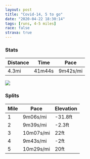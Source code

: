 ```yaml
---
layout: post
title: "Covid-14, 5 to go"
date: "2020-04-22 18:30:14"
tags: [runs, 4-5 miles]
race: false
strava: true
---
```


### Stats

| Distance | Time | Pace |
|----------|------|------|
|4.3mi|41m44s|9m42s/mi|

<img src='https://maps.googleapis.com/maps/api/staticmap?maptype=roadmap&path=enc:{iwwFdusbMKEcA}@cAa@DSMe@EIGGOUm@Sk@q@i@_@[c@]WQGkAbAe@n@CbACRUn@KdACLMRIVId@Oj@Wl@e@r@CJ@DCRSd@i@n@UROXc@d@El@IXIh@SV?HMJA`AMbAC?D?KCYSm@OE@OROh@KFIAYUMOMg@MYc@{@s@aAAKUWa@OQ[?GGM][IK?Em@o@wA{@SGMKSYqAs@g@SUQ[Ma@WWSi@s@UMCECIGIu@g@w@_@gAu@oDkBQQUIc@a@g@]g@S_@Ke@WgAw@a@UKAGBGHG?}@e@kASu@G@@MCe@?YE}@AWCQKQOwBqAg@e@c@g@i@[k@e@]UOYAIEEUGq@Aa@BSKUC?EWECA?EAAMAKGCGWKGE?MCGMGKMO][e@e@[SWuBiA[EQBICG_@Q_@?GSOm@Qm@Eu@WYYWScAaBs@Yc@IYIBIi@q@@ASGWYc@Kg@WG@CE@IA?@?EAOUOMSCMIKMc@WC?CMs@WGPBb@CVBVG^@ZCLCbALLF`@@l@ChAF`AD\?PDPD??UD_@Aw@C_@?o@KmAEoBFyAKeAVq@JGRC@FPINDAGJADDL@x@F@BTFFHLD~@Ff@Ih@Tn@PNF@FpAl@RBPFVP\^^PTDHHVLX^j@ZVZLZ`@TNDHPRNVZTPVf@XZHTRZj@j@^d@NTb@XPC@FVMD@NO?KHWV_@@KOMF[JULk@B_@A[@MT_@PQ@ITYDOFg@DK?EKQE??CVLDDACf@l@j@TECABDF\VFJPPNXFF?FFFNDAMBCGEPGB@JL^JNTh@JpA\^BVVLFFHTEF[@EHC@EEYFQ?YHQ@EFKDCNWBKLQ?KJMr@[AE@C\Qf@ERQHA@EZe@LGB@BKCSBA@BPBAGDABMTCFF^LVP\h@LJF?PJFCn@NRRP^TRJBJCNBf@j@RNNTNLD?DKX@b@TXR^\FLVJZ^XRVXBAPHd@FTRRHJJRJJ?JVh@b@j@^ZXBDNDxBvAv@\l@x@`@DNADDT\NNRLTD\Pd@b@PJh@b@\L\XTJ`@`@l@RPX\NLLHLDX\TLAVJx@?B@?`@HTVJHHTHDFTAPFNCPDDLn@p@HRZVFLFEL@^XdA|@f@TRFLJJR\\JFHPHIFAHFZ?LDHJn@BDZAFBBAYBQb@KH_@\QXWDI&key=AIzaSyC1MId7bFpkLXNAaYhBSTb8jLyiSqzbDtM&size=800x800&markers=color:yellow|label:S|40.75694,-73.99779&markers=color:green|label:F|40.75614999999998,-73.99703000000002'>

### Splits

| Mile | Pace | Elevation |
|------|------|-----------|
|1|9m06s/mi|-31.8ft|
|2|9m39s/mi|-2.3ft|
|3|10m07s/mi|22ft|
|4|9m43s/mi|-2ft|
|5|10m29s/mi|20ft|
